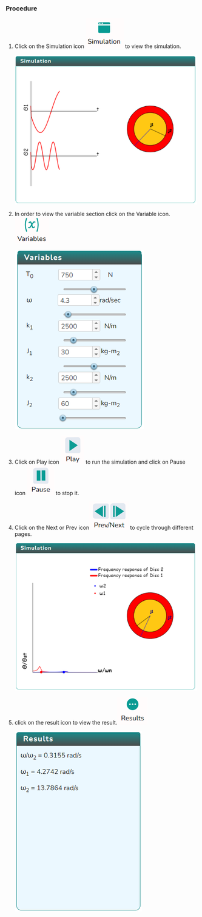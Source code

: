 ### Procedure

1. Click on the Simulation icon <img src="images/simulation.png" alt="Alt text" > to view the simulation.

   ![Alt text](images/Screen11.png)

2. In order to view the variable section click on the Variable icon. <img src="images/var1.png" alt="Alt text" >

   ![Alt text](images/variable11.png)

3. Click on Play icon <img src="images/play1.png" alt="Alt text" > to run the simulation and click on Pause icon <img src="images/pause.png" alt="Alt text" > to stop it.

   <!-- Click on the Next icon  <img src="images/next2.png" alt="Alt text" > to go further.

   ![Alt text](images/screen2.png) -->

4. Click on the Next or Prev icon<img src="images/prenex.png" alt="Alt text" > to cycle through different pages.

   ![Alt text](images/screen21.png)

5. click on the result icon to view the result.<img src="images/result.png" alt="Alt text" >

   ![Alt text](images/result11.png)
